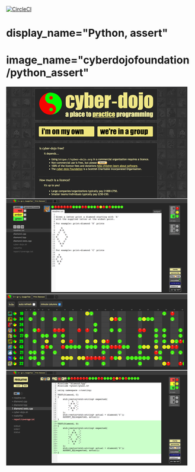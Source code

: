 
[![CircleCI](https://circleci.com/gh/cyber-dojo-languages/python-assert.svg?style=svg)](https://circleci.com/gh/cyber-dojo-languages/python-assert)

# display_name="Python, assert"
# image_name="cyberdojofoundation/python_assert"

![cyber-dojo.org home page](https://github.com/cyber-dojo/cyber-dojo/blob/master/shared/home_page_snapshot.png)
